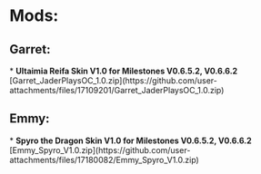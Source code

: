 <h1>Mods:</h1>

<h2>Garret:</h2>
* <b>Ultaimia Reifa Skin V1.0 for Milestones V0.6.5.2, V0.6.6.2</b> [Garret_JaderPlaysOC_1.0.zip](https://github.com/user-attachments/files/17109201/Garret_JaderPlaysOC_1.0.zip)

<h2>Emmy:</h2>
* <b>Spyro the Dragon Skin V1.0 for Milestones V0.6.5.2, V0.6.6.2</b> [Emmy_Spyro_V1.0.zip](https://github.com/user-attachments/files/17180082/Emmy_Spyro_V1.0.zip)
